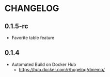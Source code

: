 # CHANGELOG

## 0.1.5-rc
- Favorite table feature

## 0.1.4
- Automated Build on Docker Hub
  - https://hub.docker.com/r/hogelog/dmemo/
